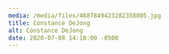 ```yaml
---
media: /media/files/4687849423282358805.jpg
title: Constance DeJong
alt: Constance DeJong
date: 2020-07-08 14:10:00 -0500
---
```

